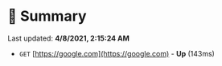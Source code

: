 # 📖 Summary
Last updated: **4/8/2021, 2:15:24 AM**

- `GET` [https://google.com](https://google.com) - **Up** (143ms)
